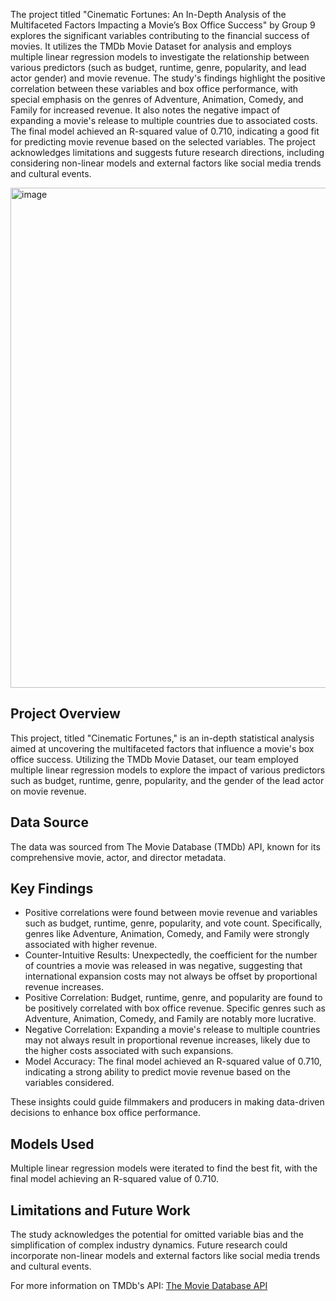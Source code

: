 The project titled "Cinematic Fortunes: An In-Depth Analysis of the Multifaceted Factors Impacting a Movie’s Box Office Success" by Group 9 explores the significant variables contributing to the financial success of movies. It utilizes the TMDb Movie Dataset for analysis and employs multiple linear regression models to investigate the relationship between various predictors (such as budget, runtime, genre, popularity, and lead actor gender) and movie revenue. The study's findings highlight the positive correlation between these variables and box office performance, with special emphasis on the genres of Adventure, Animation, Comedy, and Family for increased revenue. It also notes the negative impact of expanding a movie's release to multiple countries due to associated costs. The final model achieved an R-squared value of 0.710, indicating a good fit for predicting movie revenue based on the selected variables. The project acknowledges limitations and suggests future research directions, including considering non-linear models and external factors like social media trends and cultural events.

<img width="800" alt="image" src="https://github.com/balalabyte/Cinematic-Fortunes/assets/60688697/287a2ebb-110c-4083-b4f9-aa52ba706ebb">

## Project Overview
This project, titled "Cinematic Fortunes," is an in-depth statistical analysis aimed at uncovering the multifaceted factors that influence a movie's box office success. Utilizing the TMDb Movie Dataset, our team employed multiple linear regression models to explore the impact of various predictors such as budget, runtime, genre, popularity, and the gender of the lead actor on movie revenue.

## Data Source
The data was sourced from The Movie Database (TMDb) API, known for its comprehensive movie, actor, and director metadata.

## Key Findings
- Positive correlations were found between movie revenue and variables such as budget, runtime, genre, popularity, and vote count. Specifically, genres like Adventure, Animation, Comedy, and Family were strongly associated with higher revenue.
- Counter-Intuitive Results: Unexpectedly, the coefficient for the number of countries a movie was released in was negative, suggesting that international expansion costs may not always be offset by proportional revenue increases.
- Positive Correlation: Budget, runtime, genre, and popularity are found to be positively correlated with box office revenue. Specific genres such as Adventure, Animation, Comedy, and Family are notably more lucrative.
- Negative Correlation: Expanding a movie's release to multiple countries may not always result in proportional revenue increases, likely due to the higher costs associated with such expansions.
- Model Accuracy: The final model achieved an R-squared value of 0.710, indicating a strong ability to predict movie revenue based on the variables considered.

These insights could guide filmmakers and producers in making data-driven decisions to enhance box office performance.

## Models Used
Multiple linear regression models were iterated to find the best fit, with the final model achieving an R-squared value of 0.710.

## Limitations and Future Work
The study acknowledges the potential for omitted variable bias and the simplification of complex industry dynamics. Future research could incorporate non-linear models and external factors like social media trends and cultural events.


For more information on TMDb's API: [The Movie Database API](https://www.themoviedb.org/documentation/api)

